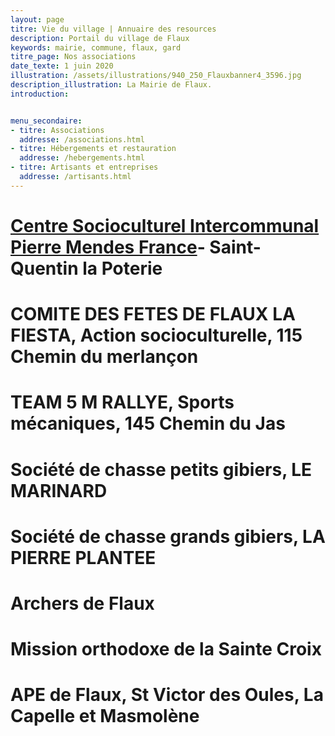```yaml
---
layout: page
titre: Vie du village | Annuaire des resources
description: Portail du village de Flaux
keywords: mairie, commune, flaux, gard
titre_page: Nos associations
date_texte: 1 juin 2020
illustration: /assets/illustrations/940_250_Flauxbanner4_3596.jpg
description_illustration: La Mairie de Flaux.
introduction:


menu_secondaire:
- titre: Associations
  addresse: /associations.html
- titre: Hébergements et restauration
  addresse: /hebergements.html
- titre: Artisants et entreprises
  addresse: /artisants.html
---
```


# [Centre Socioculturel Intercommunal Pierre Mendes France](https://www.csipmf.fr/)- Saint-Quentin la Poterie
# COMITE DES FETES DE FLAUX LA FIESTA, Action socioculturelle, 115 Chemin du merlançon
# TEAM 5 M RALLYE, Sports mécaniques, 145 Chemin du Jas
# Société de chasse petits gibiers, LE MARINARD
# Société de chasse grands gibiers, LA PIERRE PLANTEE
# Archers de Flaux
# Mission orthodoxe de la Sainte Croix
# APE de Flaux, St Victor des Oules, La Capelle et Masmolène
